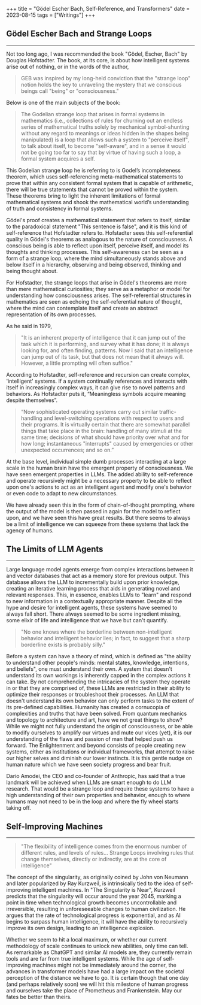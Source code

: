 +++
title = "Gödel Escher Bach, Self-Reference, and Transformers"
date = 2023-08-15
tags = ["Writings"]
+++



## Gödel Escher Bach and Strange Loops
---

Not too long ago, I was recommended the book "Gödel, Escher, Bach" by Douglas Hofstadter. The book, at its core, is about how intelligent systems arise out of nothing, or in the words of the author,

> GEB was inspired by my long-held conviction that the "strange loop" notion holds the key to unraveling the mystery that we conscious beings call "being" or "consciousness."

Below is one of the main subjects of the book:

> The Godelian strange loop that arises in formal systems in mathematics (i.e., collections of rules for churning out an endless series of mathematical truths solely by mechanical symbol-shunting without any regard to meanings or ideas hidden in the shapes being manipulated) is a loop that allows such a system to "perceive itself", to talk about itself, to become "self-aware", and in a sense it would not be going too far to say that by virtue of having such a loop, a formal system acquires a self.

This Godelian strange loop he is referring to is Godel’s incompleteness theorem, which uses self-referencing meta-mathematical statements to prove that within any consistent formal system that is capable of arithmetic, there will be true statements that cannot be proved within the system. These theorems bring to light the inherent limitations of formal mathematical systems and shook the mathematical world’s understanding of truth and consistency in formal systems.

Gödel's proof creates a mathematical statement that refers to itself, similar to the paradoxical statement "This sentence is false", and it is this kind of self-reference that Hofstadter refers to. Hofstadter sees this self-referential quality in Gödel's theorems as analogous to the nature of consciousness. A conscious being is able to reflect upon itself, perceive itself, and model its thoughts and thinking processes. This self-awareness can be seen as a form of a strange loop, where the mind simultaneously stands above and below itself in a hierarchy, observing and being observed, thinking and being thought about.

For Hofstadter, the strange loops that arise in Gödel's theorems are more than mere mathematical curiosities; they serve as a metaphor or model for understanding how consciousness arises. The self-referential structures in mathematics are seen as echoing the self-referential nature of thought, where the mind can contemplate itself and create an abstract representation of its own processes.

As he said in 1979,

> "It is an inherent property of intelligence that it can jump out of the task which it is performing, and survey what it has done; it is always looking for, and often finding, patterns. Now I said that an intelligence can jump out of its task, but that does not mean that it always will. However, a little prompting will often suffice."


According to Hofstadter, self-reference and recursion can create complex, 'intelligent' systems. If a system continually references and interacts with itself in increasingly complex ways, it can give rise to novel patterns and behaviors. As Hofstadter puts it, “Meaningless symbols acquire meaning despite themselves”.

> “Now sophisticated operating systems carry out similar traffic-handling and level-switching operations with respect to users and their programs. It is virtually certain that there are somewhat parallel things that take place in the brain: handling of many stimuli at the same time; decisions of what should have priority over what and for how long; instantaneous "interrupts" caused by emergencies or other unexpected occurrences; and so on.”

At the base level, individual simple dumb processes interacting at a large scale in the human brain have the emergent property of consciousness. We have seen emergent properties in LLMs. The added ability to self-reference and operate recursively might be a necessary property to be able to reflect upon one's actions to act as an intelligent agent and modify one's behavior or even code to adapt to new circumstances.

We have already seen this in the form of chain-of-thought prompting, where the output of the model is then passed in again for the model to reflect upon, and we have seen this have great results. But there seems to always be a limit of intelligence we can squeeze from these systems that lack the agency of humans.



## The Limits of LLM Agents
---

Large language model agents emerge from complex interactions between it and vector databases that act as a memory store for previous output. This database allows the LLM to incrementally build upon prior knowledge, creating an iterative learning process that aids in generating novel and relevant responses. This, in essence, enables LLMs to "learn" and respond to new information in a contextually appropriate manner. Despite all the hype and desire for intelligent agents, these systems have seemed to always fall short. There always seemed to be some ingredient missing, some elixir of life and intelligence that we have but can't quantify.

> "No one knows where the borderline between non-intelligent behavior and intelligent behavior lies; in fact, to suggest that a sharp borderline exists is probably silly."

Before a system can have a theory of mind, which is defined as "the ability to understand other people's minds: mental states, knowledge, intentions, and beliefs", one must understand their own. A system that doesn't understand its own workings is inherently capped in the complex actions it can take. By not comprehending the intricacies of the system they operate in or that they are comprised of, these LLMs are restricted in their ability to optimize their responses or troubleshoot their processes. An LLM that doesn't understand its own behavior can only perform tasks to the extent of its pre-defined capabilities. 
Humanity has created a cornucopia of complexities and truths that have been solved. From quantum mechanics and topology to architecture and art, have we not great things to show? While we might not fully understand the origin of consciousness, or be able to modify ourselves to amplify our virtues and mute our vices (yet), it is our understanding of the flaws and passion of man that helped push us forward. The Enlightenment and beyond consists of people creating new systems, either as institutions or individual frameworks, that attempt to raise our higher selves and diminish our lower instincts. It is this gentle nudge on human nature which we have seen society progress and bear fruit.

Dario Amodei, the CEO and co-founder of Anthropic, has said that a true landmark will be achieved when LLMs are smart enough to do LLM research. That would be a strange loop and require these systems to have a high understanding of their own properties and behavior, enough to where humans may not need to be in the loop and where the fly wheel starts taking off.



## Self-Improving Machines
---

> "The flexibility of intelligence comes from the enormous number of different rules, and levels of rules… Strange Loops involving rules that change themselves, directly or indirectly, are at the core of intelligence"

The concept of the singularity, as originally coined by John von Neumann and later popularized by Ray Kurzweil, is intrinsically tied to the idea of self-improving intelligent machines. In "The Singularity is Near", Kurzweil predicts that the singularity will occur around the year 2045, marking a point in time when technological growth becomes uncontrollable and irreversible, resulting in unforeseeable changes to human civilization. He argues that the rate of technological progress is exponential, and as AI begins to surpass human intelligence, it will have the ability to recursively improve its own design, leading to an intelligence explosion.

Whether we seem to hit a local maximum, or whether our current methodology of scale continues to unlock new abilities, only time can tell. As remarkable as ChatGPT and similar AI models are, they currently remain tools and are far from true intelligent systems. While the age of self-improving machines might not be immediately around the corner, the advances in transformer models have had a large impact on the societal perception of the distance we have to go. It is certain though that one day (and perhaps relatively soon) we will hit this milestone of human progress and ourselves take the place of Prometheus and Frankenstein. May our fates be better than theirs.
